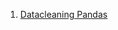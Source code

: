 1. [Datacleaning Pandas](https://github.com/YOHIGH/Assignment/blob/main/Pandas/Datacleaning%20Pandas.ipynb)
 
